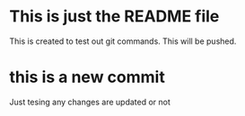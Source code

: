 # This is just the README file
This is created to test out git commands. This will be pushed.

# this is a new commit
Just tesing any changes are updated or not


